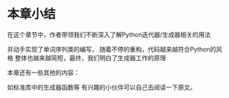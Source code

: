 # 本章小结

在这个章节中，作者带领我们不断深入了解Python迭代器/生成器相关的用法

并动手实现了单词序列类的编写，
随着不停的重构，代码越来越符合Python的风格
整体也越来越简短，最终，我们明白了生成器工作的原理

本章还有一些其他的内容：

如标准库中的生成器函数等
有兴趣的小伙伴可以自己去阅读一下原文。
